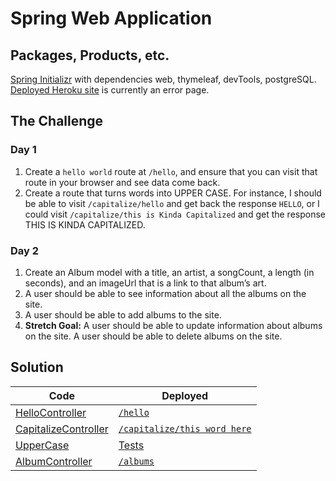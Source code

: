 # Spring Web Application

## Packages, Products, etc.
[Spring Initializr](https://start.spring.io/) with dependencies web, thymeleaf, devTools, postgreSQL.       
[Deployed Heroku site](https://cryptic-journey-45375.herokuapp.com/) is currently an error page. 

## The Challenge
### Day 1
1. Create a `hello world` route at `/hello`, and ensure that you can visit that route in your browser and see data come back.
2. Create a route that turns words into UPPER CASE. For instance, I should be able to visit `/capitalize/hello` and get back the response `HELLO`, or I could visit `/capitalize/this is Kinda Capitalized` and get the response THIS IS KINDA CAPITALIZED.

### Day 2
1. Create an Album model with a title, an artist, a songCount, a length (in seconds), and an imageUrl that is a link to that album’s art.
2. A user should be able to see information about all the albums on the site.
3. A user should be able to add albums to the site.
4. **Stretch Goal:** A user should be able to update information about albums on the site. A user should be able to delete albums on the site.


## Solution
Code | Deployed
--- | ---
[HelloController](src/main/java/com/jessica/Spring/CapitalizeController.java) | [`/hello`](https://cryptic-journey-45375.herokuapp.com/hello)      
[CapitalizeController](src/main/java/com/jessica/Spring/CapitalizeController.java) | [`/capitalize/this word here`](https://cryptic-journey-45375.herokuapp.com/capitalize/this%20word%20here)      
[UpperCase](src/main/java/com/jessica/Spring/CapitalizeController.java) | [Tests](src/test/java/com/jessica/Spring/CapitalizeControllerTest.java)
[AlbumController](src/main/java/com/jessica/Spring/AlbumController.java) | [`/albums`](https://cryptic-journey-45375.herokuapp.com/albums)

